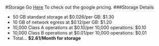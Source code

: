 #Storage
Go [Here](https://cloud.google.com/storage/pricing) To check out the google pricing.
###Storage Details
* 50 GB standard storage at $0.026/per GB: $1.30
* 10 GB of network egress at $0.12/per GB: $1.20
* 10,000 Class A operations at $0.10/per 10,000 operations: $0.10
* 10,000 Class B operations at $0.01/per 10,000 operations: $0.01
* Total... __$2.61/Month for storage__

